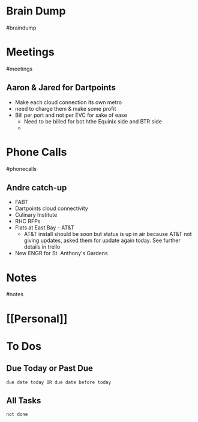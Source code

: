 # Brain Dump
#braindump 

# Meetings
#meetings 
## Aaron & Jared for Dartpoints
- Make each cloud connection its own metro
- need to charge them & make some profit
- Bill per port and not per EVC for sake of ease
	- Need to be billed for bot hthe Equinix side and BTR side
	- 
# Phone Calls
#phonecalls 

## Andre catch-up
- FABT
- Dartpoints cloud connectivity
- Culinary Institute
- RHC RFPs
- Flats at East Bay - AT&T
	- AT&T install should be soon but status is up in air because AT&T not giving updates, asked them for update again today.  See further details in trello
- New ENGR for St. Anthony's Gardens
# Notes
#notes

# [[Personal]]

# To Dos
## Due Today or Past Due
```tasks
due date today OR due date before today
```

## All Tasks
```tasks
not done
```